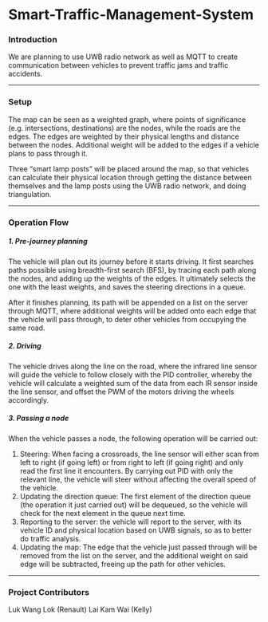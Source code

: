 # Smart-Traffic-Management-System

### Introduction
We are planning to use UWB radio network as well as MQTT to create communication between vehicles to prevent traffic jams and traffic accidents.

---
### Setup
The map can be seen as a weighted graph, where points of significance (e.g. intersections, destinations) are the nodes, while the roads are the edges. The edges are weighted by their physical lengths and distance between the nodes. Additional weight will be added to the edges if a vehicle plans to pass through it.

Three “smart lamp posts” will be placed around the map, so that vehicles can calculate their physical location through getting the distance between themselves and the lamp posts using the UWB radio network, and doing triangulation.

---
### Operation Flow
##### 1. Pre-journey planning
The vehicle will plan out its journey before it starts driving. It first searches paths possible using breadth-first search (BFS), by tracing each path along the nodes, and adding up the weights of the edges. It ultimately selects the one with the least weights, and saves the steering directions in a queue.

After it finishes planning, its path will be appended on a list on the server through MQTT, where additional weights will be added onto each edge that the vehicle will pass through, to deter other vehicles from occupying the same road.

##### 2. Driving
The vehicle drives along the line on the road, where the infrared line sensor will guide the vehicle to follow closely with the PID controller, whereby the vehicle will calculate a weighted sum of the data from each IR sensor inside the line sensor, and offset the PWM of the motors driving the wheels accordingly.

##### 3. Passing a node
When the vehicle passes a node, the following operation will be carried out:
1. Steering: When facing a crossroads, the line sensor will either scan from left to right (if going left) or from right to left (if going right) and only read the first line it encounters. By carrying out PID with only the relevant line, the vehicle will steer without affecting the overall speed of the vehicle.
2. Updating the direction queue: The first element of the direction queue (the operation it just carried out) will be dequeued, so the vehicle will check for the next element in the queue next time.
3. Reporting to the server: the vehicle will report to the server, with its vehicle ID and physical location based on UWB signals, so as to better do traffic analysis.
4. Updating the map: The edge that the vehicle just passed through will be removed from the list on the server, and the additional weight on said edge will be subtracted, freeing up the path for other vehicles.

---
### Project Contributors
Luk Wang Lok (Renault)
Lai Kam Wai (Kelly)

